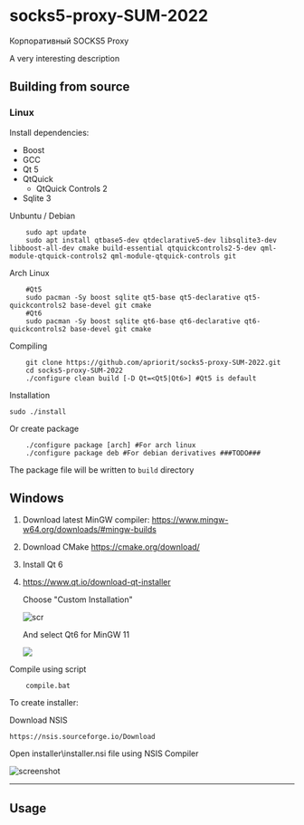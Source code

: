 # socks5-proxy-SUM-2022
Корпоративный SOCKS5 Proxy

A very interesting description

## Building from source

### Linux 
Install dependencies: 
- Boost
- GCC 
- Qt 5
- QtQuick
	- QtQuick Controls 2
- Sqlite 3

Unbuntu / Debian
```
    sudo apt update
    sudo apt install qtbase5-dev qtdeclarative5-dev libsqlite3-dev libboost-all-dev cmake build-essential qtquickcontrols2-5-dev qml-module-qtquick-controls2 qml-module-qtquick-controls git
```

Arch Linux

```
    #Qt5
    sudo pacman -Sy boost sqlite qt5-base qt5-declarative qt5-quickcontrols2 base-devel git cmake
    #Qt6
    sudo pacman -Sy boost sqlite qt6-base qt6-declarative qt6-quickcontrols2 base-devel git cmake
```

Compiling
```
    git clone https://github.com/apriorit/socks5-proxy-SUM-2022.git
    cd socks5-proxy-SUM-2022
    ./configure clean build [-D Qt=<Qt5|Qt6>] #Qt5 is default
```

Installation

`sudo ./install`

Or create package
```
    ./configure package [arch] #For arch linux
    ./configure package deb #For debian derivatives ###TODO###
```

The package file will be written to `build` directory

## Windows
1. Download latest MinGW compiler: 
    https://www.mingw-w64.org/downloads/#mingw-builds
2. Download CMake
    https://cmake.org/download/
3. Install Qt 6
4. 
    https://www.qt.io/download-qt-installer 
    
    Choose "Custom Installation"
    
    ![scr](https://imgur.com/J6C2sfd.png)
    
    And select Qt6 for MinGW 11
    
    ![](https://imgur.com/j58pYoe.png)
    
Compile using script
```
    compile.bat
```

To create installer:

Download NSIS 

    https://nsis.sourceforge.io/Download
    
Open installer\\installer.nsi file using NSIS Compiler

![screenshot](https://imgur.com/X6sa19x.png)

---
## Usage

